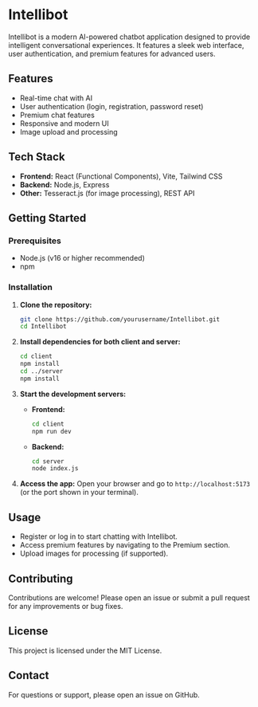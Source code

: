 # Intellibot

Intellibot is a modern AI-powered chatbot application designed to provide intelligent conversational experiences. It features a sleek web interface, user authentication, and premium features for advanced users.

## Features
- Real-time chat with AI
- User authentication (login, registration, password reset)
- Premium chat features
- Responsive and modern UI
- Image upload and processing

## Tech Stack
- **Frontend:** React (Functional Components), Vite, Tailwind CSS
- **Backend:** Node.js, Express
- **Other:** Tesseract.js (for image processing), REST API

## Getting Started

### Prerequisites
- Node.js (v16 or higher recommended)
- npm

### Installation

1. **Clone the repository:**
   ```bash
   git clone https://github.com/yourusername/Intellibot.git
   cd Intellibot
   ```

2. **Install dependencies for both client and server:**
   ```bash
   cd client
   npm install
   cd ../server
   npm install
   ```

3. **Start the development servers:**
   - **Frontend:**
     ```bash
     cd client
     npm run dev
     ```
   - **Backend:**
     ```bash
     cd server
     node index.js
     ```

4. **Access the app:**
   Open your browser and go to `http://localhost:5173` (or the port shown in your terminal).

## Usage
- Register or log in to start chatting with Intellibot.
- Access premium features by navigating to the Premium section.
- Upload images for processing (if supported).

## Contributing
Contributions are welcome! Please open an issue or submit a pull request for any improvements or bug fixes.

## License
This project is licensed under the MIT License.

## Contact
For questions or support, please open an issue on GitHub. 
